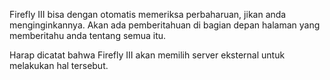 Firefly III bisa dengan otomatis memeriksa perbaharuan, jikan anda menginginkannya. Akan ada pemberitahuan di bagian depan halaman yang memberitahu anda tentang semua itu.

Harap dicatat bahwa Firefly III akan memilih server eksternal untuk melakukan hal tersebut.